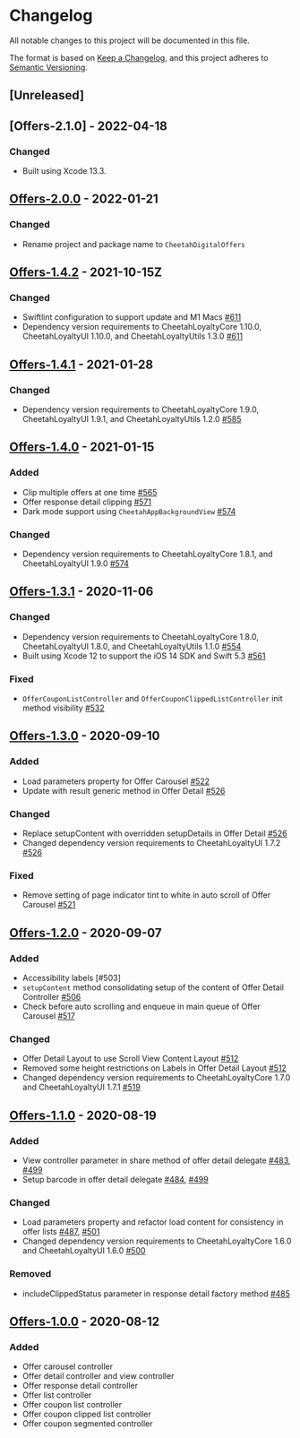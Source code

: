 # Changelog
All notable changes to this project will be documented in this file.

The format is based on [Keep a Changelog](https://keepachangelog.com/en/1.0.0/),
and this project adheres to [Semantic Versioning](https://semver.org/spec/v2.0.0.html).

## [Unreleased]

## [Offers-2.1.0] - 2022-04-18
### Changed
- Built using Xcode 13.3.

## [Offers-2.0.0] - 2022-01-21
### Changed
- Rename project and package name to `CheetahDigitalOffers`

[Offers-2.0.0]: https://github.com/LoyalSphere/cheetah-loyalty-ios-sdk/milestone/99?closed=1

## [Offers-1.4.2] - 2021-10-15Z

### Changed
- Swiftlint configuration to support update and M1 Macs [#611]
- Dependency version requirements to CheetahLoyaltyCore 1.10.0, CheetahLoyaltyUI 1.10.0, and CheetahLoyaltyUtils 1.3.0 [#611]

[#611]: https://github.com/LoyalSphere/cheetah-loyalty-ios-sdk/pull/611
[Offers-1.4.2]: https://github.com/LoyalSphere/cheetah-loyalty-ios-sdk/milestone/95?closed=1

## [Offers-1.4.1] - 2021-01-28

### Changed
- Dependency version requirements to CheetahLoyaltyCore 1.9.0, CheetahLoyaltyUI 1.9.1, and CheetahLoyaltyUtils 1.2.0 [#585]

[#585]: https://github.com/LoyalSphere/cheetah-loyalty-ios-sdk/pull/585
[Offers-1.4.1]: https://github.com/LoyalSphere/cheetah-loyalty-ios-sdk/milestone/81?closed=1

## [Offers-1.4.0] - 2021-01-15

### Added
- Clip multiple offers at one time [#565]
- Offer response detail clipping [#571]
- Dark mode support using `CheetahAppBackgroundView` [#574]

### Changed
- Dependency version requirements to CheetahLoyaltyCore 1.8.1, and CheetahLoyaltyUI 1.9.0 [#574]

[#565]: https://github.com/LoyalSphere/cheetah-loyalty-ios-sdk/pull/565
[#571]: https://github.com/LoyalSphere/cheetah-loyalty-ios-sdk/pull/571
[#574]: https://github.com/LoyalSphere/cheetah-loyalty-ios-sdk/pull/574
[Offers-1.4.0]: https://github.com/LoyalSphere/cheetah-loyalty-ios-sdk/milestone/72?closed=1

## [Offers-1.3.1] - 2020-11-06
### Changed
- Dependency version requirements to CheetahLoyaltyCore 1.8.0, CheetahLoyaltyUI 1.8.0, and CheetahLoyaltyUtils 1.1.0 [#554]
- Built using Xcode 12 to support the iOS 14 SDK and Swift 5.3 [#561]

### Fixed
- `OfferCouponListController` and `OfferCouponClippedListController` init method visibility [#532]

[#532]: https://github.com/LoyalSphere/cheetah-loyalty-ios-sdk/pull/532
[#554]: https://github.com/LoyalSphere/cheetah-loyalty-ios-sdk/pull/554
[#561]: https://github.com/LoyalSphere/cheetah-loyalty-ios-sdk/pull/561
[Offers-1.3.1]: https://github.com/LoyalSphere/cheetah-loyalty-ios-sdk/milestone/65?closed=1

## [Offers-1.3.0] - 2020-09-10
### Added
- Load parameters property for Offer Carousel [#522]
- Update with result generic method in Offer Detail [#526]

### Changed
- Replace setupContent with overridden setupDetails in Offer Detail [#526]
- Changed dependency version requirements to CheetahLoyaltyUI 1.7.2 [#526]

### Fixed
- Remove setting of page indicator tint to white in auto scroll of Offer Carousel [#521]

[#521]: https://github.com/LoyalSphere/cheetah-loyalty-ios-sdk/pull/521
[#522]: https://github.com/LoyalSphere/cheetah-loyalty-ios-sdk/pull/522
[#526]: https://github.com/LoyalSphere/cheetah-loyalty-ios-sdk/pull/526
[Offers-1.3.0]: https://github.com/LoyalSphere/cheetah-loyalty-ios-sdk/milestone/62?closed=1

## [Offers-1.2.0] - 2020-09-07
### Added
- Accessibility labels [#503]
- `setupContent` method consolidating setup of the content of Offer Detail Controller [#506]
- Check before auto scrolling and enqueue in main queue of Offer Carousel [#517]

### Changed
- Offer Detail Layout to use Scroll View Content Layout [#512]
- Removed some height restrictions on Labels in Offer Detail Layout [#512]
- Changed dependency version requirements to CheetahLoyaltyCore 1.7.0 and CheetahLoyaltyUI 1.7.1 [#519]

[#506]: https://github.com/LoyalSphere/cheetah-loyalty-ios-sdk/pull/506
[#512]: https://github.com/LoyalSphere/cheetah-loyalty-ios-sdk/pull/512
[#517]: https://github.com/LoyalSphere/cheetah-loyalty-ios-sdk/pull/517
[#519]: https://github.com/LoyalSphere/cheetah-loyalty-ios-sdk/pull/519
[Offers-1.2.0]: https://github.com/LoyalSphere/cheetah-loyalty-ios-sdk/milestone/54?closed=1

## [Offers-1.1.0] - 2020-08-19
### Added
- View controller parameter in share method of offer detail delegate [#483], [#499]
- Setup barcode in offer detail delegate [#484], [#499]

### Changed
- Load parameters property and refactor load content for consistency in offer lists [#487], [#501]
- Changed dependency version requirements to CheetahLoyaltyCore 1.6.0 and CheetahLoyaltyUI 1.6.0 [#500]

### Removed
- includeClippedStatus parameter in response detail factory method [#485]

[#483]: https://github.com/LoyalSphere/cheetah-loyalty-ios-sdk/pull/483
[#484]: https://github.com/LoyalSphere/cheetah-loyalty-ios-sdk/pull/484
[#485]: https://github.com/LoyalSphere/cheetah-loyalty-ios-sdk/pull/485
[#487]: https://github.com/LoyalSphere/cheetah-loyalty-ios-sdk/pull/487
[#499]: https://github.com/LoyalSphere/cheetah-loyalty-ios-sdk/pull/499
[#500]: https://github.com/LoyalSphere/cheetah-loyalty-ios-sdk/pull/500
[#501]: https://github.com/LoyalSphere/cheetah-loyalty-ios-sdk/pull/501
[Offers-1.1.0]: https://github.com/LoyalSphere/cheetah-loyalty-ios-sdk/milestone/48?closed=1

## [Offers-1.0.0] - 2020-08-12

### Added
- Offer carousel controller
- Offer detail controller and view controller
- Offer response detail controller
- Offer list controller
- Offer coupon list controller
- Offer coupon clipped list controller
- Offer coupon segmented controller

[Offers-1.0.0]: https://github.com/LoyalSphere/cheetah-loyalty-ios-sdk/milestone/40?closed=1
